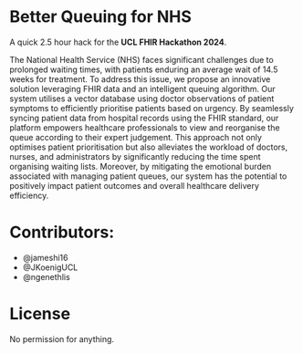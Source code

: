 # Better Queuing for NHS

A quick 2.5 hour hack for the **UCL FHIR Hackathon 2024**.

The National Health Service (NHS) faces significant challenges due to
prolonged waiting times, with patients enduring an average wait of
14.5 weeks for treatment. To address this issue, we propose an
innovative solution leveraging FHIR data and an intelligent queuing
algorithm. Our system utilises a vector database using doctor
observations of patient symptoms to efficiently prioritise patients
based on urgency. By seamlessly syncing patient data from hospital
records using the FHIR standard, our platform empowers healthcare
professionals to view and reorganise the queue according to their
expert judgement. This approach not only optimises patient
prioritisation but also alleviates the workload of doctors, nurses,
and administrators by significantly reducing the time spent organising
waiting lists. Moreover, by mitigating the emotional burden associated
with managing patient queues, our system has the potential to
positively impact patient outcomes and overall healthcare delivery
efficiency.

# Contributors:

- @jameshi16
- @JKoenigUCL
- @ngenethlis

# License

No permission for anything.
